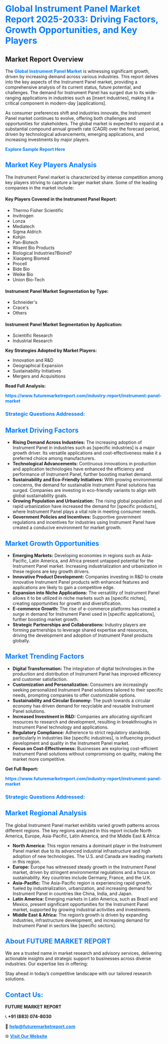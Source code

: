 <h1 style="color: #007BFF;">Global Instrument Panel Market Report 2025-2033: Driving Factors, Growth Opportunities, and Key Players</h1>

<section id="overview">
<h2>Market Report Overview</h2>
<p>The <a href="https://www.futuremarketreport.com/industry-report/instrument-panel-market" style="color: #007BFF; text-decoration: none;"><strong>Global Instrument Panel Market</strong></a> is witnessing significant growth, driven by increasing demand across various industries. This report delves into the key aspects of the Instrument Panel market, providing a comprehensive analysis of its current status, future potential, and challenges. The demand for Instrument Panel has surged due to its wide-ranging applications in industries such as [insert industries], making it a critical component in modern-day [applications].</p>
<p>As consumer preferences shift and industries innovate, the Instrument Panel market continues to evolve, offering both challenges and opportunities for stakeholders. The global market is expected to expand at a substantial compound annual growth rate (CAGR) over the forecast period, driven by technological advancements, emerging applications, and increasing investments by major players.</p>
</section>

<section id="overview">
<p><a href="https://www.futuremarketreport.com/request-sample/reportId=37608" style="color: #007BFF; text-decoration: none;"><strong>Explore Sample Report Here</strong></a></p>
</section>

<section id="key-players">
<h2 style="color: #007BFF;">Market Key Players Analysis</h2>
<p>The Instrument Panel market is characterized by intense competition among key players striving to capture a larger market share. Some of the leading companies in the market include:</p>
<h4>Key Players Covered in the Instrument Panel Report:</h4>
<ul><li>Thermo Fisher Scientific</li><li>Invitrogen</li><li>Lonza</li><li>Mediatech</li><li>Sigma Aldrich</li><li>Kohjin</li><li>Pan-Biotech</li><li>Wisent Bio Products</li><li>Biological Industries?Bioind?</li><li>Xiaopeng Biomed</li><li>Procell</li><li>Bide Bio</li><li>Weike Bio</li><li>Union Bio-Tech</li></ul>
<h4>Instrument Panel Market Segmentation by Type:</h4>
<ul><li>Schneider&#039;s</li><li>Crace&#039;s</li><li>Others</li></ul>

<h4>Instrument Panel Market Segmentation by Application:</h4>
<ul><li>Scientific Research</li><li>Industrial Research</li></ul>
<p><strong>Key Strategies Adopted by Market Players:</strong></p>
<ul>
<li>Innovation and R&D</li>
<li>Geographical Expansion</li>
<li>Sustainability Initiatives</li>
<li>Mergers and Acquisitions</li>
</ul>
</section>

<section>
<p><strong>Read Full Analysis: </strong></p><a href="https://www.futuremarketreport.com/industry-report/instrument-panel-market" style="color: #007BFF; text-decoration: none;"><strong>https://www.futuremarketreport.com/industry-report/instrument-panel-market</strong></a>
<h3 style="color: #007BFF;">Strategic Questions Addressed:</h3>
</section>

<section id="driving-factors">
<h2 style="color: #007BFF;">Market Driving Factors</h2>
<ul>
<li><strong>Rising Demand Across Industries:</strong> The increasing adoption of Instrument Panel in industries such as [specific industries] is a major growth driver. Its versatile applications and cost-effectiveness make it a preferred choice among manufacturers.</li>
<li><strong>Technological Advancements:</strong> Continuous innovations in production and application technologies have enhanced the efficiency and performance of Instrument Panel, further boosting market demand.</li>
<li><strong>Sustainability and Eco-Friendly Initiatives:</strong> With growing environmental concerns, the demand for sustainable Instrument Panel solutions has surged. Companies are investing in eco-friendly variants to align with global sustainability goals.</li>
<li><strong>Growing Population and Urbanization:</strong> The rising global population and rapid urbanization have increased the demand for [specific products], where Instrument Panel plays a vital role in meeting consumer needs.</li>
<li><strong>Government Policies and Incentives:</strong> Supportive government regulations and incentives for industries using Instrument Panel have created a conducive environment for market growth.</li>
</ul>
</section>

<section id="growth-opportunities">
<h2 style="color: #007BFF;">Market Growth Opportunities</h2>
<ul>
<li><strong>Emerging Markets:</strong> Developing economies in regions such as Asia-Pacific, Latin America, and Africa present untapped potential for the Instrument Panel market. Increasing industrialization and urbanization in these regions are key growth drivers.</li>
<li><strong>Innovative Product Development:</strong> Companies investing in R&D to create innovative Instrument Panel products with enhanced features and applications are likely to gain a competitive edge.</li>
<li><strong>Expansion into Niche Applications:</strong> The versatility of Instrument Panel allows it to be utilized in niche markets such as [specific niches], creating opportunities for growth and diversification.</li>
<li><strong>E-commerce Growth:</strong> The rise of e-commerce platforms has created a surge in demand for Instrument Panel used in [specific applications], further boosting market growth.</li>
<li><strong>Strategic Partnerships and Collaborations:</strong> Industry players are forming partnerships to leverage shared expertise and resources, driving the development and adoption of Instrument Panel products globally.</li>
</ul>
</section>

<section id="trending-factors">
<h2 style="color: #007BFF;">Market Trending Factors</h2>
<ul>
<li><strong>Digital Transformation:</strong> The integration of digital technologies in the production and distribution of Instrument Panel has improved efficiency and customer satisfaction.</li>
<li><strong>Customization and Personalization:</strong> Consumers are increasingly seeking personalized Instrument Panel solutions tailored to their specific needs, prompting companies to offer customizable options.</li>
<li><strong>Sustainability and Circular Economy:</strong> The push towards a circular economy has driven demand for recyclable and reusable Instrument Panel solutions.</li>
<li><strong>Increased Investment in R&D:</strong> Companies are allocating significant resources to research and development, resulting in breakthroughs in Instrument Panel technology and applications.</li>
<li><strong>Regulatory Compliance:</strong> Adherence to strict regulatory standards, particularly in industries like [specific industries], is influencing product development and quality in the Instrument Panel market.</li>
<li><strong>Focus on Cost-Effectiveness:</strong> Businesses are exploring cost-efficient Instrument Panel solutions without compromising on quality, making the market more competitive.</li>
</ul>
</section>

<section>
<p><strong>Get Full Report: </strong></p><a href="https://www.futuremarketreport.com/industry-report/instrument-panel-market" style="color: #007BFF; text-decoration: none;"><strong>https://www.futuremarketreport.com/industry-report/instrument-panel-market</strong></a>
<h3 style="color: #007BFF;">Strategic Questions Addressed:</h3>
</section>


<section id="regional-analysis">
<h2 style="color: #007BFF;">Market Regional Analysis</h2>
<p>The global Instrument Panel market exhibits varied growth patterns across different regions. The key regions analyzed in this report include North America, Europe, Asia-Pacific, Latin America, and the Middle East & Africa:</p>
<ul>
<li><strong>North America:</strong> This region remains a dominant player in the Instrument Panel market due to its advanced industrial infrastructure and high adoption of new technologies. The U.S. and Canada are leading markets in this region.</li>
<li><strong>Europe:</strong> Europe has witnessed steady growth in the Instrument Panel market, driven by stringent environmental regulations and a focus on sustainability. Key countries include Germany, France, and the U.K.</li>
<li><strong>Asia-Pacific:</strong> The Asia-Pacific region is experiencing rapid growth, fueled by industrialization, urbanization, and increasing demand for Instrument Panel in countries like China, India, and Japan.</li>
<li><strong>Latin America:</strong> Emerging markets in Latin America, such as Brazil and Mexico, present significant opportunities for the Instrument Panel market, supported by growing industrial activities and investments.</li>
<li><strong>Middle East & Africa:</strong> The region’s growth is driven by expanding industries, infrastructure development, and increasing demand for Instrument Panel in sectors like [specific sectors].</li>
</ul>
</section>

<footer>
<h2 style="color: #007BFF;">About FUTURE MARKET REPORT</h2>
<p>We are a trusted name in market research and advisory services, delivering actionable insights and strategic support to businesses across diverse industries. Our expertise lies in offering:</p>

<p>Stay ahead in today’s competitive landscape with our tailored research solutions.</p>

<h2 style="color: #007BFF;">Contact Us:</h2>
<p><strong>FUTURE MARKET REPORT</strong></p>
<p>📞 <strong>+91 (883) 074-8030</strong></p>
<p>📧 <strong><a href="mailto:help@futuremarketreport.com" style="color: #007BFF;">help@futuremarketreport.com</a></strong></p>
<p>🌐 <strong><a href="https://www.futuremarketreport.com/" style="color: #007BFF;">Visit Our Website</a></strong></p>
</footer>